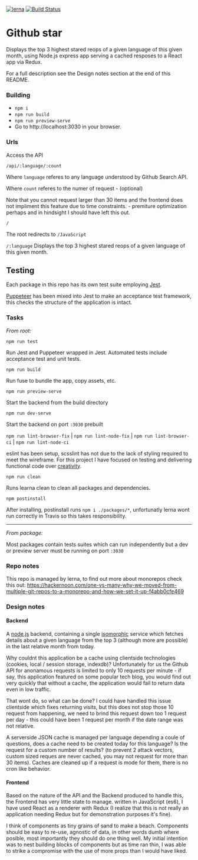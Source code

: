 [![lerna](https://img.shields.io/badge/maintained%20with-lerna-cc00ff.svg)](https://lerna.js.org/)
[![Build Status](https://travis-ci.org/acronamy/github-star.svg?branch=master)](https://travis-ci.org/acronamy/github-star)

# Github star

Displays the top 3 highest stared reops of a given language of this given month, using Node.js express app serving a cached resposes to a React app via Redux.

For a full description see the Design notes section at the end of this README.

### Building
- `npm i`
- `npm run build`
- `npm run preview-serve`
- Go to http://localhost:3030 in your browser.

### Urls

Access the API

`/api/:language/:count`

Where `language` referes to any language understood by Github Search API.

Where `count` referes to the numer of request - (optional)

Note that you cannot request larger than 30 items and the frontend does not impliment this feature due to time constraints. - premiture optimization perhaps and in hindsight I should have left this out.

`/`

The root redirects to `/JavaScript`

`/:language`
Displays the top 3 highest stared reops of a given language of this given month.

## Testing
Each package in this repo has its own test suite employing [Jest](https://github.com/facebook/jest).

[Puppeteer](https://github.com/GoogleChrome/puppeteer) has been mixed into Jest to make an acceptance test framework, this checks the structure of the application is intact.

### Tasks
*From root:*

`npm run test`

Run Jest and Puppeteer wrapped in Jest. Automated tests include acceptance test and unit tests.

`npm run build`

Run fuse to bundle the app, copy assets, etc.

`npm run preview-serve`

Start the backend from the build directory

`npm run dev-serve`

Start the backend on port `:3030` prebuilt

`npm run lint-browser-fix` | `npm run lint-node-fix` | `npm run lint-browser-ci` | `npm run lint-node-ci`

eslint has been setup, scsslint has not due to the lack of styling required to meet the wireframe. For this project I have focused on testing and delivering functional code over [creativity](https://codepen.io/acronamy/).

`npm run clean`

Runs learna clean to clean all packages and dependencies.

`npm postinstall`

After installing, postinstall runs `npm i ./packages/*`, unfortunatly lerna wont run correctly in Travis so this takes responsibility.

---
*From package:*

Most packages contain tests suites which can run independently but a dev or preview server must be running on port `:3030`

### Repo notes
This repo is managed by lerna, to find out more about monorepos check this out: https://hackernoon.com/one-vs-many-why-we-moved-from-multiple-git-repos-to-a-monorepo-and-how-we-set-it-up-f4abb0cfe469

### Design notes
#### Backend
A [node.js](https://nodejs.org/en/) backend, containing a single [isomorphic](https://www.lullabot.com/articles/what-is-an-isomorphic-application) service which fetches details about a given language from the top 3 (although more are possible) in the last relative month from today.

Why couldnt this application be a cache using clientside technologies (cookies, local / session storage, indexdb)? Unfortunately for us the Github API for anonamous requests is limited to only 10 requests per minute - if say, this application featured on some popular tech blog, you would find out very quickly that without a cache, the application would fail to return data even in low traffic.

That wont do, so what can be done? I could have handled this issue clientside which fixes returning visits, but this does not stop those 10 request from happening, we need to brind this request down too 1 request per day - this could have been 1 request per month if the date range was not relative.


A serverside JSON cache is managed per language depending a coule of questions, does a cache need to be created today for this language? Is the request for a custom number of results? (to prevent 2 attack vectors, custom sized reques are never cached, you may not request for more than 30 items). Caches are cleaned up if a request is mode for them, there is no cron like behavior.

#### Frontend
Based on the nature of the API and the Backend produced to handle this, the Frontend has very little state to manage. written in JavaScript (es6), I have used React as a renderer with Redux (I realize that this is not really an application needing Redux but for demonstration purposes it's fine).

I think of components as tiny grains of sand to make a beach. Components should be easy to re-use, agnostic of data, in other words dumb where posible, most importantly they should do one thing well. My initial intention was to nest building blocks of components but as time ran thin, I was able to strike a compromise with the use of more props than I would have liked.